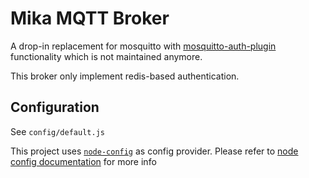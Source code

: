 # Mika MQTT Broker

A drop-in replacement for mosquitto with [mosquitto-auth-plugin](https://github.com/jpmens/mosquitto-auth-plug) 
functionality which is not maintained anymore.

This broker only implement redis-based authentication.

## Configuration
See `config/default.js`

This project uses [`node-config`](https://www.npmjs.com/package/config) 
as config provider. Please refer to [node config documentation](https://github.com/lorenwest/node-config/wiki) for more info